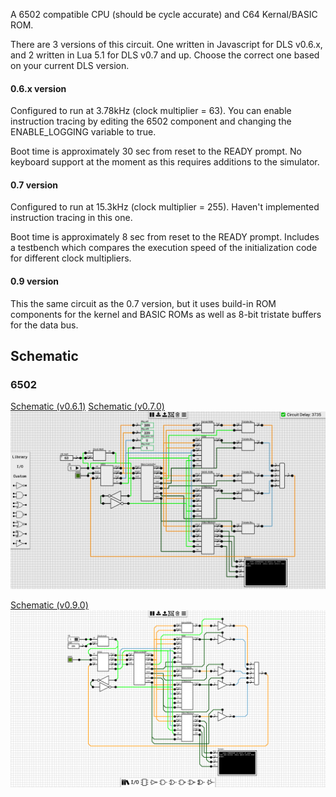 A 6502 compatible CPU (should be cycle accurate) and C64 Kernal/BASIC ROM.

There are 3 versions of this circuit. One written in Javascript for DLS v0.6.x, and 2 written in Lua 5.1 for DLS v0.7 and up. Choose the correct one based on your current DLS version. 

#### 0.6.x version
Configured to run at 3.78kHz (clock multiplier = 63). You can enable instruction tracing by editing the 6502 component and changing the ENABLE_LOGGING variable to true.

Boot time is approximately 30 sec from reset to the READY prompt. No keyboard support at the moment as this requires additions to the simulator.

#### 0.7 version
Configured to run at 15.3kHz (clock multiplier = 255). Haven't implemented instruction tracing in this one.

Boot time is approximately 8 sec from reset to the READY prompt. Includes a testbench which compares the execution speed of the initialization code for different clock multipliers.

#### 0.9 version
This the same circuit as the 0.7 version, but it uses build-in ROM components for the kernel and BASIC ROMs as well as 8-bit tristate buffers for the data bus.

## Schematic
### <a name="6502"></a>6502
[Schematic (v0.6.1)](6502_v0.6.1.sch) [Schematic (v0.7.0)](6502_v0.7.0.sch)
![6502](images/6502.png "6502")

[Schematic (v0.9.0)](6502_v0.9.0.sch)
![6502](images/6502_0_9_0.png "6502")
